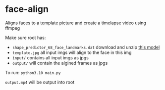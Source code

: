 # face-align
Aligns faces to a template picture and create a timelapse video using ffmpeg

Make sure root has:
- `shape_predictor_68_face_landmarks.dat` download and unzip [this model](https://github.com/davisking/dlib-models/blob/master/shape_predictor_68_face_landmarks.dat.bz2)
- `template.jpg` all input imgs will align to the face in this img
- `input/` contains all input imgs as jpgs
- `output/` will contain the algined frames as jpgs

To run: `python3.10 main.py`

`output.mp4` will be output into root
